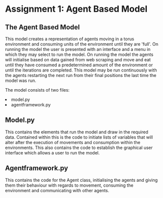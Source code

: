 Assignment 1: Agent Based Model
================================

The Agent Based Model
----------------------

This model creates a representation of agents moving in a torus environment and consuming units of the environment until they are 'full'. 
On running the model the user is presented with an interface and a menu in which they may select to run the model. On running the model 
the agents will initialise based on data gained from web scraping and move and eat until they have consumed a predetermined amount of the environment
or until the iterations are completed. This model may be run continuously with the agents restarting the next run from their final positions 
the last time the model was run. 


<p>The model consists of two files:</p>
  <li>model.py</li>
  <li>agentframework.py</li>
  
  

Model.py
--------

This contains the elements that run the model and draw in the required data. Contained within this is the code to initiate lists of
variables that will alter after the execution of movements and consumption within the environments. This also contains the code to establish
the graphical user interface which allows a user to run the model. 


Agentframework.py
-----------------

This contains the code for the Agent class, initialising the agents and giving them their behaviour with regards to movement, consuming the 
environment and communicating with other agents. 
